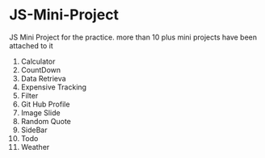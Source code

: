 # JS-Mini-Project
JS Mini Project for the practice. more than 10 plus mini projects have been attached to it

1. Calculator
2. CountDown
3. Data Retrieva
4. Expensive Tracking
5. Filter
6. Git Hub Profile
7. Image Slide
8. Random Quote
9. SideBar
10. Todo
11. Weather
